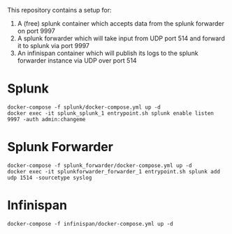 This repository contains a setup for:  

1. A (free) splunk container which accepts data from the splunk forwarder on port 9997
2. A splunk forwarder which will take input from UDP port 514 and forward it to splunk via port 9997
3. An infinispan container which will publish its logs to the splunk forwarder instance via UDP over port 514

# Splunk
    docker-compose -f splunk/docker-compose.yml up -d
    docker exec -it splunk_splunk_1 entrypoint.sh splunk enable listen 9997 -auth admin:changeme

# Splunk Forwarder
    docker-compose -f splunk_forwarder/docker-compose.yml up -d
    docker exec -it splunkforwarder_forwarder_1 entrypoint.sh splunk add udp 1514 -sourcetype syslog

# Infinispan
    docker-compose -f infinispan/docker-compose.yml up -d
